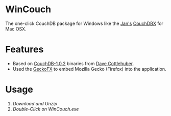 # WinCouch
 
The one-click CouchDB package for Windows like the [Jan's](https://github.com/janl) [CouchDBX](http://janl.github.com/couchdbx/) for Mac OSX.


# Features

- Based on [CouchDB-1.0.2](https://github.com/downloads/dch/couchdb/setup-couchdb-1.0.2_otp_R14B01_spidermonkey_1.8.5.exe) binaries from [Dave Cottlehuber](https://github.com/dch).
- Used the [GeckoFX](http://geckofx.org/) to embed Mozilla Gecko (Firefox) into the application.

# Usage

1. *Download and Unzip*
2. *Double-Click on WinCouch.exe*

